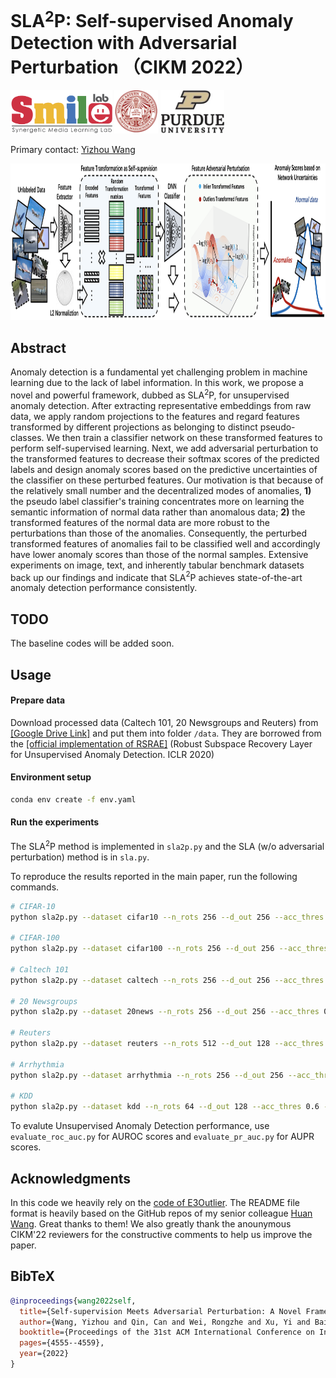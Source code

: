 # SLA$^2$P: Self-supervised Anomaly Detection with Adversarial Perturbation （CIKM 2022）


<div align="left">
    <a><img src="images/smile.png"  height="70px" ></a>
    <a><img src="images/neu.png"  height="70px" ></a>
    <a><img src="images/purdue_smaller.png"  height="70px" ></a>
</div>

Primary contact: [Yizhou Wang](mailto:wyzjack990122@gmail.com)

<div align="center">
  <img src="images/framework.png" width="850px" height="250px">
</div>


## Abstract

Anomaly detection is a fundamental yet challenging problem in machine learning due to the lack of label information. In this work, we propose a novel and powerful framework, dubbed as SLA$^2$P, for unsupervised anomaly detection. After extracting representative embeddings from raw data, we apply random projections to the features and regard features transformed by different projections as belonging to distinct pseudo-classes. We then train a classifier network on these transformed features to perform self-supervised learning. Next, we add adversarial perturbation to the transformed features to decrease their softmax scores of the predicted labels and design anomaly scores based on the predictive uncertainties of the classifier on these perturbed features. Our motivation is that because of the relatively small number and the decentralized modes of anomalies, **1)** the pseudo label classifier's training concentrates more on learning the semantic information of normal data rather than anomalous data; **2)** the transformed features of the normal data are more robust to the perturbations than those of the anomalies. Consequently, the perturbed transformed features of anomalies fail to be classified well and accordingly have lower anomaly scores than those of the normal samples. Extensive experiments on image, text, and inherently tabular benchmark datasets back up our findings and indicate that SLA$^2$P achieves state-of-the-art anomaly detection performance consistently.

## TODO
The baseline codes will be added soon.

## Usage

#### Prepare data

Download processed data (Caltech 101, 20 Newsgroups and Reuters) from [[Google Drive Link]](https://drive.google.com/drive/folders/11Bvi9x3dfDql5tov4NmEgVtLGQRFKPSy?usp=sharing) and put them into folder `/data`. They are borrowed from the [[official implementation of RSRAE]](https://github.com/dmzou/RSRAE) (Robust Subspace Recovery Layer for Unsupervised Anomaly Detection. ICLR 2020)


#### Environment setup

```bash
conda env create -f env.yaml
```

#### Run the experiments

The SLA$^2$P method is implemented in `sla2p.py` and the SLA (w/o adversarial perturbation) method is in `sla.py`. 

To reproduce the results reported in the main paper, run the following commands.

```bash
# CIFAR-10
python sla2p.py --dataset cifar10 --n_rots 256 --d_out 256 --acc_thres 0.6 --epsilon 1000

# CIFAR-100
python sla2p.py --dataset cifar100 --n_rots 256 --d_out 256 --acc_thres 0.6 --epsilon 10000

# Caltech 101
python sla2p.py --dataset caltech --n_rots 256 --d_out 256 --acc_thres 0.6 --epsilon 1000

# 20 Newsgroups
python sla2p.py --dataset 20news --n_rots 256 --d_out 256 --acc_thres 0.75 --epsilon 10

# Reuters
python sla2p.py --dataset reuters --n_rots 512 --d_out 128 --acc_thres 0.3 --epsilon 100

# Arrhythmia
python sla2p.py --dataset arrhythmia --n_rots 256 --d_out 256 --acc_thres 0.6 --epsilon 1000

# KDD
python sla2p.py --dataset kdd --n_rots 64 --d_out 128 --acc_thres 0.6 --epsilon 1000

``` 

To evalute Unsupervised Anomaly Detection performance, use `evaluate_roc_auc.py` for AUROC scores and `evaluate_pr_auc.py` for AUPR scores.



## Acknowledgments
In this code we heavily rely on the [code of E3Outlier](https://github.com/demonzyj56/E3Outlier). The README file format is heavily based on the GitHub repos of my senior colleague [Huan Wang](https://github.com/MingSun-Tse). Great thanks to them! We also greatly thank the anounymous CIKM'22 reviewers for the constructive comments to help us improve the paper. 


## BibTeX

```BibTeX
@inproceedings{wang2022self,
  title={Self-supervision Meets Adversarial Perturbation: A Novel Framework for Anomaly Detection},
  author={Wang, Yizhou and Qin, Can and Wei, Rongzhe and Xu, Yi and Bai, Yue and Fu, Yun},
  booktitle={Proceedings of the 31st ACM International Conference on Information \& Knowledge Management},
  pages={4555--4559},
  year={2022}
}
```
